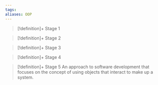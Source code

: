 ```yaml
---
tags:
aliases: OOP
---
```


> [!definition]+ Stage 1
>

> [!definition]+ Stage 2
>

> [!definition]+ Stage 3
>

> [!definition]+ Stage 4
>

> [!definition]+ Stage 5
> An approach to software development that focuses on the concept of using objects that interact to make up a system.



